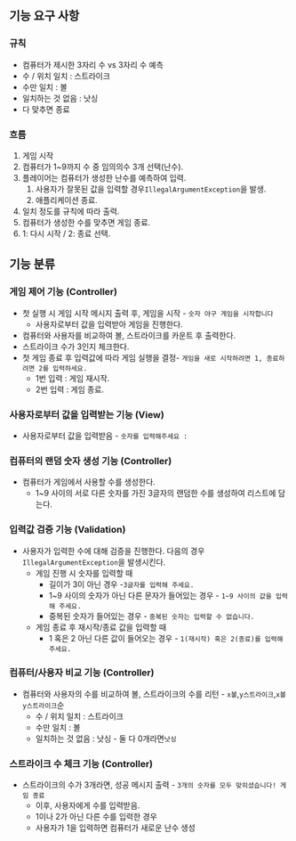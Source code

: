 ## 기능 요구 사항

### 규칙

- 컴퓨터가 제시한 3자리 수 vs 3자리 수 예측
- 수 / 위치 일치 : 스트라이크
- 수만 일치 : 볼
- 일치하는 것 없음 : 낫싱
- 다 맞추면 종료

### 흐름

1. 게임 시작
2. 컴퓨터가 1~9까지 수 중 임의의수 3개 선택(난수).
3. 플레이어는 컴퓨터가 생성한 난수를 예측하여 입력.
    1. 사용자가 잘못된 값을 입력할 경우`IllegalArgumentException`을 발생.
    2. 애플리케이션 종료.
4. 일치 정도를 규칙에 따라 출력.
5. 컴퓨터가 생성한 수를 맞추면 게임 종료.
6. 1: 다시 시작 / 2: 종료 선택.

## 기능 분류

### 게임 제어 기능 (Controller)

- 첫 실행 시 게임 시작 메시지 출력 후, 게임을 시작 - `숫자 야구 게임을 시작합니다`
    - 사용자로부터 값을 입력받아 게임을 진행한다.
- 컴퓨터와 사용자를 비교하여 볼, 스트라이크를 카운트 후 출력한다.
- 스트라이크 수가 3인지 체크한다.
- 첫 게임 종료 후 입력값에 따라 게임 실행을 결정- `게임을 새로 시작하려면 1, 종료하려면 2를 입력하세요.`
    - 1번 입력 : 게임 재시작.
    - 2번 입력 : 게임 종료.

### 사용자로부터 값을 입력받는 기능 (View)

- 사용자로부터 값을 입력받음 - `숫자를 입력해주세요 :`

### 컴퓨터의 랜덤 숫자 생성 기능 (Controller)

- 컴퓨터가 게임에서 사용할 수를 생성한다.
    - 1~9 사이의 서로 다른 숫자를 가진 3글자의 랜덤한 수를 생성하여 리스트에 담는다.

### 입력값 검증 기능 ️(Validation)

- 사용자가 입력한 수에 대해 검증을 진행한다. 다음의 경우`IllegalArgumentException`을 발생시킨다.
    - 게임 진행 시 숫자를 입력할 때
        - 길이가 3이 아닌 경우 -`3글자를 입력해 주세요.`
        - 1~9 사이의 숫자가 아닌 다른 문자가 들어있는 경우 - `1~9 사이의 값을 입력해 주세요.`
        - 중복된 숫자가 들어있는 경우 - `중복된 숫자는 입력할 수 없습니다.`
    - 게임 종료 후 재시작/종료 값을 입력할 때
        - 1 혹은 2 아닌 다른 값이 들어오는 경우 - `1(재시작) 혹은 2(종료)를 입력해 주세요.`

### 컴퓨터/사용자 비교 기능 (Controller)

- 컴퓨터와 사용자의 수를 비교하여 볼, 스트라이크의 수를 리턴 - `x볼`,`y스트라이크`,`x볼 y스트라이크`순
    - 수 / 위치 일치 : 스트라이크
    - 수만 일치 : 볼
    - 일치하는 것 없음 : 낫싱 - 둘 다 0개라면`낫싱`

### 스트라이크 수 체크 기능 (Controller)

- 스트라이크의 수가 3개라면, 성공 메시지 출력 - `3개의 숫자를 모두 맞히셨습니다! 게임 종료`
    - 이후, 사용자에게 수를 입력받음.
    - 1이나 2가 아닌 다른 수를 입력한 경우
    - 사용자가 1을 입력하면 컴퓨터가 새로운 난수 생성